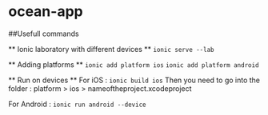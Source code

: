 # ocean-app

##Usefull commands

** Ionic laboratory with different devices **
`ionic serve --lab`

** Adding platforms **
`ionic add platform ios`
`ionic add platform android`

** Run on devices **
For iOS : `ionic build ios`
Then you need to go into the folder : platform > ios > nameoftheproject.xcodeproject

For Android : `ionic run android --device`